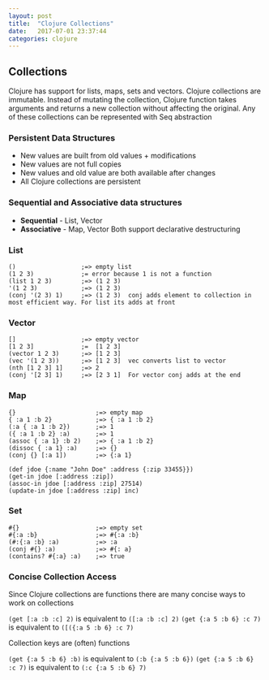 ```yaml
---
layout: post
title:  "Clojure Collections"
date:   2017-07-01 23:37:44
categories: clojure
---
```



## Collections

Clojure has support for lists, maps, sets and vectors. Clojure collections are immutable.
Instead of mutating the collection, Clojure function takes arguments and returns a new collection without affecting the original.
Any of these collections can be represented with Seq abstraction

### Persistent Data Structures
* New values are built from old values + modifications
* New values are not full copies
* New values and old value are both available after changes
* All Clojure collections are persistent

### Sequential and Associative data structures
* **Sequential**  - List, Vector
* **Associative** - Map, Vector
Both support declarative destructuring

### List
```
()                  ;=> empty list
(1 2 3)             ;= error because 1 is not a function
(list 1 2 3)        ;=> (1 2 3)
'(1 2 3)            ;=> (1 2 3)
(conj '(2 3) 1)     ;=> (1 2 3)  conj adds element to collection in most efficient way. For list its adds at front
```

### Vector
```
[]                  ;=> empty vector
[1 2 3]             ;=  [1 2 3]
(vector 1 2 3)      ;=> [1 2 3]
(vec '(1 2 3))      ;=> [1 2 3]  vec converts list to vector
(nth [1 2 3] 1]     ;=> 2
(conj '[2 3] 1)     ;=> [2 3 1]  For vector conj adds at the end 
```

### Map
```
{}                      ;=> empty map
{ :a 1 :b 2}            ;=> { :a 1 :b 2} 
(:a { :a 1 :b 2})       ;=> 1
({ :a 1 :b 2} :a)       ;=> 1
(assoc { :a 1} :b 2)    ;=> { :a 1 :b 2}
(dissoc { :a 1} :a)     ;=> {}
(conj {} [:a 1])        ;=> {:a 1}
```

```
(def jdoe {:name "John Doe" :address {:zip 33455}})
(get-in jdoe [:address :zip])
(assoc-in jdoe [:address :zip] 27514)
(update-in jdoe [:address :zip] inc)
```

### Set
```
#{}                     ;=> empty set
#{:a :b}                ;=> #{:a :b}
(#:{:a :b} :a)          ;=> :a 
(conj #{} :a)           ;=> #{: a}
(contains? #{:a} :a)    ;=> true
```


### Concise Collection Access
Since Clojure collections are functions there are many concise ways to work on collections

`(get [:a :b :c] 2)`  is equivalent to `([:a :b :c] 2)`
`(get {:a 5 :b 6} :c 7)` is equivalent to `([({:a 5 :b 6} :c 7)`

Collection keys are (often) functions

`(get {:a 5 :b 6} :b)` is equivalent to `(:b {:a 5 :b 6})`
`(get {:a 5 :b 6} :c 7)` is equivalent to `(:c {:a 5 :b 6} 7)`
